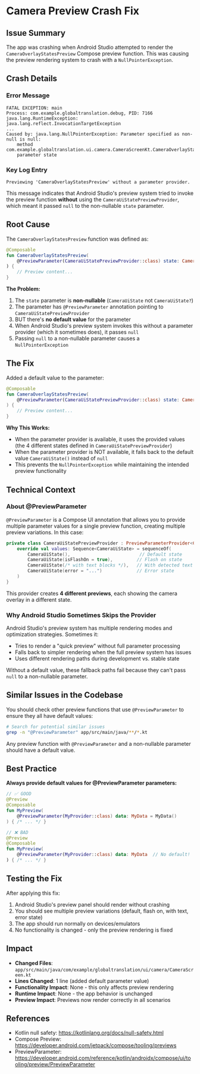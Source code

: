 # Camera Preview Crash Fix

## Issue Summary
The app was crashing when Android Studio attempted to render the `CameraOverlayStatesPreview` Compose preview function. This was causing the preview rendering system to crash with a `NullPointerException`.

## Crash Details

### Error Message
```
FATAL EXCEPTION: main
Process: com.example.globaltranslation.debug, PID: 7166
java.lang.RuntimeException: java.lang.reflect.InvocationTargetException
...
Caused by: java.lang.NullPointerException: Parameter specified as non-null is null: 
    method com.example.globaltranslation.ui.camera.CameraScreenKt.CameraOverlayStatesPreview, 
    parameter state
```

### Key Log Entry
```
Previewing 'CameraOverlayStatesPreview' without a parameter provider.
```

This message indicates that Android Studio's preview system tried to invoke the preview function **without** using the `CameraUiStatePreviewProvider`, which meant it passed `null` to the non-nullable `state` parameter.

## Root Cause

The `CameraOverlayStatesPreview` function was defined as:

```kotlin
@Composable
fun CameraOverlayStatesPreview(
    @PreviewParameter(CameraUiStatePreviewProvider::class) state: CameraUiState  // ❌ No default value!
) {
    // Preview content...
}
```

**The Problem:**
1. The `state` parameter is **non-nullable** (`CameraUiState` not `CameraUiState?`)
2. The parameter has `@PreviewParameter` annotation pointing to `CameraUiStatePreviewProvider`
3. BUT there's **no default value** for the parameter
4. When Android Studio's preview system invokes this without a parameter provider (which it sometimes does), it passes `null`
5. Passing `null` to a non-nullable parameter causes a `NullPointerException`

## The Fix

Added a default value to the parameter:

```kotlin
@Composable
fun CameraOverlayStatesPreview(
    @PreviewParameter(CameraUiStatePreviewProvider::class) state: CameraUiState = CameraUiState()  // ✅ Default value!
) {
    // Preview content...
}
```

**Why This Works:**
- When the parameter provider is available, it uses the provided values (the 4 different states defined in `CameraUiStatePreviewProvider`)
- When the parameter provider is NOT available, it falls back to the default value `CameraUiState()` instead of `null`
- This prevents the `NullPointerException` while maintaining the intended preview functionality

## Technical Context

### About @PreviewParameter
`@PreviewParameter` is a Compose UI annotation that allows you to provide multiple parameter values for a single preview function, creating multiple preview variations. In this case:

```kotlin
private class CameraUiStatePreviewProvider : PreviewParameterProvider<CameraUiState> {
    override val values: Sequence<CameraUiState> = sequenceOf(
        CameraUiState(),                          // Default state
        CameraUiState(isFlashOn = true),         // Flash on state
        CameraUiState(/* with text blocks */),   // With detected text
        CameraUiState(error = "...")             // Error state
    )
}
```

This provider creates **4 different previews**, each showing the camera overlay in a different state.

### Why Android Studio Sometimes Skips the Provider
Android Studio's preview system has multiple rendering modes and optimization strategies. Sometimes it:
- Tries to render a "quick preview" without full parameter processing
- Falls back to simpler rendering when the full preview system has issues
- Uses different rendering paths during development vs. stable state

Without a default value, these fallback paths fail because they can't pass `null` to a non-nullable parameter.

## Similar Issues in the Codebase

You should check other preview functions that use `@PreviewParameter` to ensure they all have default values:

```bash
# Search for potential similar issues
grep -n "@PreviewParameter" app/src/main/java/**/*.kt
```

Any preview function with `@PreviewParameter` and a non-nullable parameter should have a default value.

## Best Practice

**Always provide default values for @PreviewParameter parameters:**

```kotlin
// ✅ GOOD
@Preview
@Composable
fun MyPreview(
    @PreviewParameter(MyProvider::class) data: MyData = MyData()
) { /* ... */ }

// ❌ BAD
@Preview
@Composable
fun MyPreview(
    @PreviewParameter(MyProvider::class) data: MyData  // No default!
) { /* ... */ }
```

## Testing the Fix

After applying this fix:
1. Android Studio's preview panel should render without crashing
2. You should see multiple preview variations (default, flash on, with text, error state)
3. The app should run normally on devices/emulators
4. No functionality is changed - only the preview rendering is fixed

## Impact

- **Changed Files**: `app/src/main/java/com/example/globaltranslation/ui/camera/CameraScreen.kt`
- **Lines Changed**: 1 line (added default parameter value)
- **Functionality Impact**: None - this only affects preview rendering
- **Runtime Impact**: None - the app behavior is unchanged
- **Preview Impact**: Previews now render correctly in all scenarios

## References

- Kotlin null safety: https://kotlinlang.org/docs/null-safety.html
- Compose Preview: https://developer.android.com/jetpack/compose/tooling/previews
- PreviewParameter: https://developer.android.com/reference/kotlin/androidx/compose/ui/tooling/preview/PreviewParameter
